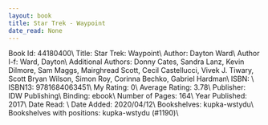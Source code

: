 ```yaml
---
layout: book
title: Star Trek - Waypoint
date_read: None
---
```


Book Id: 44180400\ 
Title: Star Trek: Waypoint\ 
Author: Dayton Ward\ 
Author l-f: Ward, Dayton\ 
Additional Authors: Donny Cates, Sandra Lanz, Kevin Dilmore, Sam Maggs, Mairghread Scott, Cecil Castellucci, Vivek J. Tiwary, Scott Bryan Wilson, Simon Roy, Corinna Bechko, Gabriel Hardman\ 
ISBN: \ 
ISBN13: 9781684063451\ 
My Rating: 0\ 
Average Rating: 3.78\ 
Publisher: IDW Publishing\ 
Binding: ebook\ 
Number of Pages: 164\ 
Year Published: 2017\ 
Date Read: \ 
Date Added: 2020/04/12\ 
Bookshelves: kupka-wstydu\ 
Bookshelves with positions: kupka-wstydu (#1190)\ 


